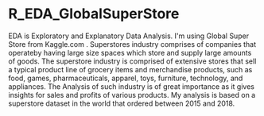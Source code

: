 # R_EDA_GlobalSuperStore
EDA is Exploratory and Explanatory Data Analysis. I'm using Global Super Store from Kaggle.com . Superstores industry comprises of companies that operateby having large size spaces which store and supply large amounts of goods. The superstore industry is comprised of extensive stores that sell a typical product line of grocery items and merchandise products, such as food, games, pharmaceuticals, apparel, toys, furniture, technology, and appliances. The Analysis of such industry is of great importance as it gives insights for sales and profits of various products. My analysis is based on a superstore dataset in the world that ordered between 2015 and 2018.
